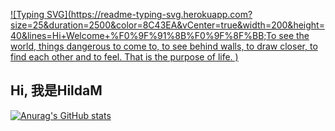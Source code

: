 <!--
**HildaM/hildam** is a ✨ _special_ ✨ repository because its `README.md` (this file) appears on your GitHub profile.

Here are some ideas to get you started:

- 🔭 I’m currently working on ...
- 🌱 I’m currently learning ...
- 👯 I’m looking to collaborate on ...
- 🤔 I’m looking for help with ...
- 💬 Ask me about ...
- 📫 How to reach me: ...
- 😄 Pronouns: ...
- ⚡ Fun fact: ...
-->

[![Typing SVG](https://readme-typing-svg.herokuapp.com?size=25&duration=2500&color=8C43EA&vCenter=true&width=200&height=40&lines=Hi+Welcome+%F0%9F%91%8B%F0%9F%8F%BB;To see the world, things dangerous to come to, to see behind walls, to draw closer, to find each other and to feel. That is the purpose of life.
)](https://git.io/typing-svg)


## Hi, 我是HildaM

[![Anurag's GitHub stats](https://github-readme-stats.vercel.app/api?username=hildam)](https://github.com/anuraghazra/github-readme-stats)


<!--START_SECTION:waka-->
<!--END_SECTION:waka-->